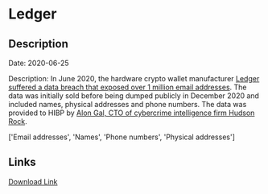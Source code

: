# Ledger

## Description

Date: 2020-06-25

Description:
In June 2020, the hardware crypto wallet manufacturer <a href="https://www.ledger.com/addressing-the-july-2020-e-commerce-and-marketing-data-breach" target="_blank" rel="noopener">Ledger suffered a data breach that exposed over 1 million email addresses</a>. The data was initially sold before being dumped publicly in December 2020 and included names, physical addresses and phone numbers. The data was provided to HIBP by <a href="https://twitter.com/UnderTheBreach" target="_blank" rel="noopener">Alon Gal, CTO of cybercrime intelligence firm Hudson Rock</a>.


['Email addresses', 'Names', 'Phone numbers', 'Physical addresses']

## Links

[Download Link](https://link-to.net/1229997/576.6554948729412/dynamic/?r=bGVkZ2VyLmNvbQ==)
